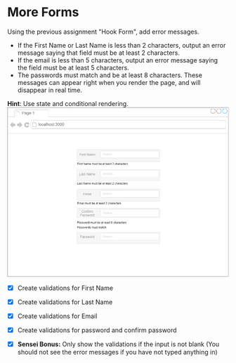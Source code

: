 # More Forms

Using the previous assignment "Hook Form", add error messages.

- If the First Name or Last Name is less than 2 characters, output an error message saying that field must be at least 2 characters.
- If the email is less than 5 characters, output an error message saying the field must be at least 5 characters.
- The passwords must match and be at least 8 characters.
These messages can appear right when you render the page, and will disappear in real time.

**Hint**: Use state and conditional rendering.
![](img.png)

- [x] Create validations for First Name


- [x] Create validations for Last Name


- [x] Create validations for Email


- [x] Create validations for password and confirm password


- [x] **Sensei Bonus:** Only show the validations if the input is not blank (You should not see the error messages if you have not typed anything in)
